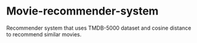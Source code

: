 # Movie-recommender-system
Recommender system that uses TMDB-5000 dataset and cosine distance to recommend similar movies.
